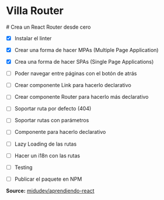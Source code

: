 # Villa Router

# Crea un React Router desde cero

- [x] Instalar el linter
- [x] Crear una forma de hacer MPAs (Multiple Page Application)
- [x] Crea una forma de hacer SPAs (Single Page Applications)
- [ ] Poder navegar entre páginas con el botón de atrás
- [ ] Crear componente Link para hacerlo declarativo
- [ ] Crear componente Router para hacerlo más declarativo
- [ ] Soportar ruta por defecto (404)
- [ ] Soportar rutas con parámetros
- [ ] Componente <Route /> para hacerlo declarativo
- [ ] Lazy Loading de las rutas
- [ ] Hacer un i18n con las rutas
- [ ] Testing
- [ ] Publicar el paquete en NPM


**Source:** [midudev/aprendiendo-react](https://github.com/midudev/aprendiendo-react)